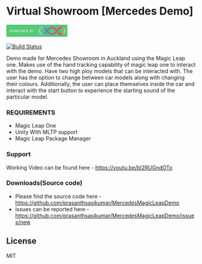 # Virtual Showroom [Mercedes Demo]

[![N|Solid](https://github.com/prasanthsasikumar/localMultiplayer/blob/master/powerdByLogo.png)](http://empathiccomputing.org/)

[![Build Status](https://travis-ci.org/joemccann/dillinger.svg?branch=master)](https://github.com/prasanthsasikumar/MercedesMagicLeapDemo)

Demo made for Mercedes Showroom in Auckland using the Magic Leap one. Makes use of the hand tracking capability of magic leap one to interact with the demo. Have two high ploy models that can be interacted with. The user has the option to change between car models along with changing their colours. Additionally, the user can place themselves inside the car and interact with the start button to experience the starting sound of the particular model. 


### REQUIREMENTS
- Magic Leap One
- Unity With MLTP support
- Magic Leap Package Manager

### Support
Working Video can be found here - https://youtu.be/bI2RUGndOTo 


### Downloads(Source code)
- Please find the source code here - https://github.com/prasanthsasikumar/MercedesMagicLeapDemo
- Issues can be reported here - https://github.com/prasanthsasikumar/MercedesMagicLeapDemo/issues/new


License
----

MIT


